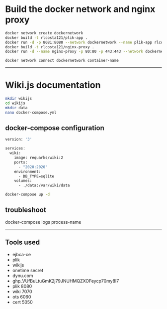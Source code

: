 # Build the docker network and nginx proxy

```bash
docker network create dockernetwork
docker build -t rlcosta121/plik-app .
docker run -d -p 8081:8080 --network dockernetwork --name plik-app rlcosta121/plik-app
docker build -t rlcosta121/nginx-proxy .
docker run -d --name nginx-proxy -p 80:80 -p 443:443 --network dockernetwork rlcosta121/nginx-proxy

docker network connect dockernetwork container-name
```
---

# Wiki.js documentation

```bash
mkdir wikijs
cd wikijs
mkdir data
nano docker-compose.yml
```

## docker-compose configuration
```bash
version: '3'

services:
  wiki:
    image: requarks/wiki:2
    ports:
      - "2020:2020"
    environment:
      - DB_TYPE=sqlite
    volumes:
      - ./data:/var/wiki/data
```

```sh
docker-compose up -d
```

## troubleshoot
docker-compose logs process-name

---

## Tools used

- ejbca-ce
- plik
- wikijs
- onetime secret
- dynu.com
- 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
- plik 8080
- wiki 7070
- ots  6060
- cert 5050
